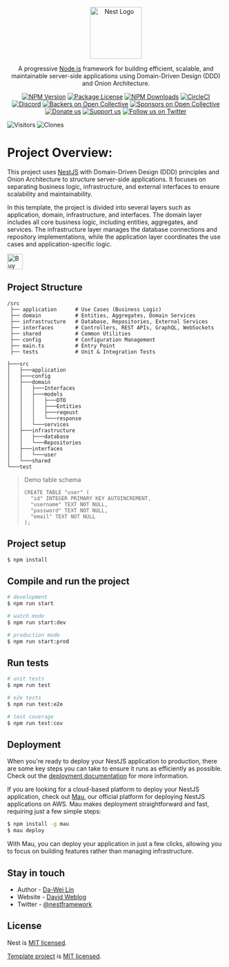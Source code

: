 <p align="center">
  <a href="http://nestjs.com/" target="blank"><img src="https://nestjs.com/img/logo-small.svg" width="120" alt="Nest Logo" /></a>
</p>

[circleci-image]: https://img.shields.io/circleci/build/github/nestjs/nest/master?token=abc123def456
[circleci-url]: https://circleci.com/gh/nestjs/nest

  <p align="center">A progressive <a href="http://nodejs.org" target="_blank">Node.js</a> framework for building efficient, scalable, and maintainable server-side applications using Domain-Driven Design (DDD) and Onion Architecture.</p>
    <p align="center">
<a href="https://www.npmjs.com/~nestjscore" target="_blank"><img src="https://img.shields.io/npm/v/@nestjs/core.svg" alt="NPM Version" /></a>
<a href="https://www.npmjs.com/~nestjscore" target="_blank"><img src="https://img.shields.io/npm/l/@nestjs/core.svg" alt="Package License" /></a>
<a href="https://www.npmjs.com/~nestjscore" target="_blank"><img src="https://img.shields.io/npm/dm/@nestjs/common.svg" alt="NPM Downloads" /></a>
<a href="https://circleci.com/gh/nestjs/nest" target="_blank"><img src="https://img.shields.io/circleci/build/github/nestjs/nest/master" alt="CircleCI" /></a>
<a href="https://discord.gg/G7Qnnhy" target="_blank"><img src="https://img.shields.io/badge/discord-online-brightgreen.svg" alt="Discord"/></a>
<a href="https://opencollective.com/nest#backer" target="_blank"><img src="https://opencollective.com/nest/backers/badge.svg" alt="Backers on Open Collective" /></a>
<a href="https://opencollective.com/nest#sponsor" target="_blank"><img src="https://opencollective.com/nest/sponsors/badge.svg" alt="Sponsors on Open Collective" /></a>
  <a href="https://paypal.me/kamilmysliwiec" target="_blank"><img src="https://img.shields.io/badge/Donate-PayPal-ff3f59.svg" alt="Donate us"/></a>
    <a href="https://opencollective.com/nest#sponsor"  target="_blank"><img src="https://img.shields.io/badge/Support%20us-Open%20Collective-41B883.svg" alt="Support us"></a>
  <a href="https://twitter.com/nestframework" target="_blank"><img src="https://img.shields.io/twitter/follow/nestframework.svg?style=social&label=Follow" alt="Follow us on Twitter"></a>
</p>
  <!--[![Backers on Open Collective](https://opencollective.com/nest/backers/badge.svg)](https://opencollective.com/nest#backer)
  [![Sponsors on Open Collective](https://opencollective.com/nest/sponsors/badge.svg)](https://opencollective.com/nest#sponsor)-->

<!-- ![Visitors](https://visitor-badge.laobi.icu/badge?page_id=deadislove.nestJS-onion-ddd-template) -->
![Visitors](https://img.shields.io/badge/visitors-1_total-brightgreen)
![Clones](https://img.shields.io/badge/clones-24_total_17_unique-blue) <!--CLONE-BADGE-->

# Project Overview:
This project uses [NestJS](https://github.com/nestjs/nest) with Domain-Driven Design (DDD) principles and Onion Architecture to structure server-side applications. It focuses on separating business logic, infrastructure, and external interfaces to ensure scalability and maintainability.

In this template, the project is divided into several layers such as application, domain, infrastructure, and interfaces. The domain layer includes all core business logic, including entities, aggregates, and services. The infrastructure layer manages the database connections and repository implementations, while the application layer coordinates the use cases and application-specific logic.

<a href='https://ko-fi.com/F1F82YR41' target='_blank'><img height='36' style='border:0px;height:36px;' src='https://storage.ko-fi.com/cdn/kofi6.png?v=6' border='0' alt='Buy Me a Coffee at ko-fi.com' /></a>

## Project Structure

```
/src
 ├── application      # Use Cases (Business Logic)
 ├── domain           # Entities, Aggregates, Domain Services
 ├── infrastructure   # Database, Repositories, External Services
 ├── interfaces       # Controllers, REST APIs, GraphQL, WebSockets
 ├── shared           # Common Utilities
 ├── config           # Configuration Management
 ├── main.ts          # Entry Point
 ├── tests            # Unit & Integration Tests
```

```
├───src
│   ├───application
│   ├───config
│   ├───domain
│   │   ├───Interfaces
│   │   ├───models
│   │   │   ├───DTO
│   │   │   ├───Entities
│   │   │   ├───reqeust
│   │   │   └───response
│   │   └───services
│   ├───infrastructure
│   │   ├───database
│   │   └───Repositories
│   ├───interfaces
│   │   └───user
│   └───shared
└───test
```
> Demo table schema
>
> ```
> CREATE TABLE "user" (
>   "id" INTEGER PRIMARY KEY AUTOINCREMENT,
>   "username" TEXT NOT NULL,
>   "password" TEXT NOT NULL,
>   "email" TEXT NOT NULL
> );
> ```
## Project setup

```bash
$ npm install
```

## Compile and run the project

```bash
# development
$ npm run start

# watch mode
$ npm run start:dev

# production mode
$ npm run start:prod
```

## Run tests

```bash
# unit tests
$ npm run test

# e2e tests
$ npm run test:e2e

# test coverage
$ npm run test:cov
```

## Deployment

When you're ready to deploy your NestJS application to production, there are some key steps you can take to ensure it runs as efficiently as possible. Check out the [deployment documentation](https://docs.nestjs.com/deployment) for more information.

If you are looking for a cloud-based platform to deploy your NestJS application, check out [Mau](https://mau.nestjs.com), our official platform for deploying NestJS applications on AWS. Mau makes deployment straightforward and fast, requiring just a few simple steps:

```bash
$ npm install -g mau
$ mau deploy
```

With Mau, you can deploy your application in just a few clicks, allowing you to focus on building features rather than managing infrastructure.

## Stay in touch

- Author - [Da-Wei Lin](https://www.linkedin.com/in/da-wei-lin-689a35107/)
- Website - [David Weblog](https://davidskyspace.com/)
- Twitter - [@nestframework](https://twitter.com/nestframework)

## License

Nest is [MIT licensed](https://github.com/nestjs/nest/blob/master/LICENSE).

[Template project](https://github.com/deadislove/nestJs-onion-ddd-template) is [MIT licensed](https://github.com/deadislove/nestJs-onion-ddd-template/blob/main/LICENSE.md).
